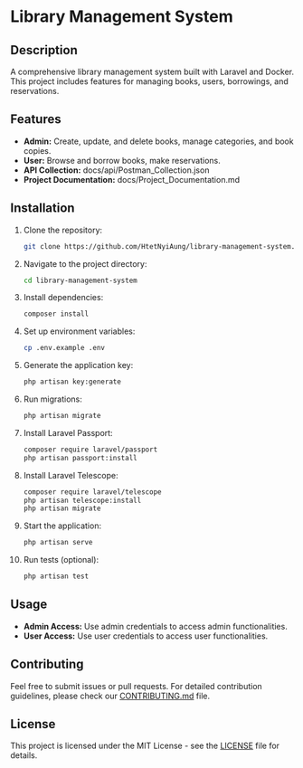 # Library Management System

## Description

A comprehensive library management system built with Laravel and Docker. This project includes features for managing books, users, borrowings, and reservations.

## Features

- **Admin:** Create, update, and delete books, manage categories, and book copies.
- **User:** Browse and borrow books, make reservations.
- **API Collection:** docs/api/Postman_Collection.json 
- **Project Documentation:** docs/Project_Documentation.md

## Installation

1. Clone the repository:
    ```bash
    git clone https://github.com/HtetNyiAung/library-management-system.git
    ```

2. Navigate to the project directory:
    ```bash
    cd library-management-system
    ```

3. Install dependencies:
    ```bash
    composer install
    ```

4. Set up environment variables:
    ```bash
    cp .env.example .env
    ```

5. Generate the application key:
    ```bash
    php artisan key:generate
    ```

6. Run migrations:
    ```bash
    php artisan migrate
    ```

7. Install Laravel Passport:
    ```bash
    composer require laravel/passport
    php artisan passport:install
    ```

8. Install Laravel Telescope:
    ```bash
    composer require laravel/telescope
    php artisan telescope:install
    php artisan migrate
    ```

9. Start the application:
    ```bash
    php artisan serve
    ```

10. Run tests (optional):
    ```bash
    php artisan test
    ```

## Usage

- **Admin Access:** Use admin credentials to access admin functionalities.
- **User Access:** Use user credentials to access user functionalities.

## Contributing

Feel free to submit issues or pull requests. For detailed contribution guidelines, please check our [CONTRIBUTING.md](CONTRIBUTING.md) file.

## License

This project is licensed under the MIT License - see the [LICENSE](LICENSE) file for details.
